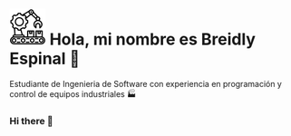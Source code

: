# ![Texto Alternativo](https://github.com/BreidlyAE/BreidlyAE/blob/02547261e052175516072739b56e17410bb5c775/manufacturing64fb.png) Hola, mi nombre es Breidly Espinal 👋

<!-- insetar portada (Opcional) -->

Estudiante de Ingenieria de Software con experiencia en programación y control de equipos industriales 🏭

### Hi there 👋

<!--
**BreidlyAE/BreidlyAE** is a ✨ _special_ ✨ repository because its `README.md` (this file) appears on your GitHub profile.

Here are some ideas to get you started:

- 🔭 I’m currently working on ...
- 🌱 I’m currently learning ...
- 👯 I’m looking to collaborate on ...
- 🤔 I’m looking for help with ...
- 💬 Ask me about ...
- 📫 How to reach me: ...
- 😄 Pronouns: ...
- ⚡ Fun fact: ...
-->
